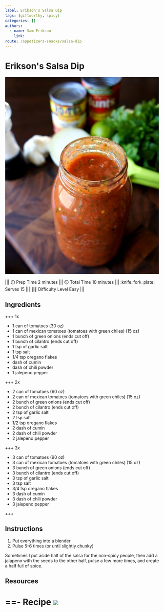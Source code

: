 ```yaml
---
label: Erikson's Salsa Dip
tags: [giftworthy, spicy]
categories: []
authors:
  - name: Sam Erikson
    link: 
route: /appetizers-snacks/salsa-dip
---
```


# Erikson's Salsa Dip
![This is a fresh, tasty, and exciting salsa dip. We spent $25 at a ward aution to get two jars of it!](/static/banners/salsa-dip.jpg)

||| :timer_clock: Prep Time
2 minutes 
||| :timer_clock: Total Time
10 minutes
||| :knife_fork_plate: Serves
15
||| :cook: Difficulty Level
Easy
|||

## Ingredients

+++ 1x

- 1 can of tomatoes (30 oz)
- 1 can of mexican tomatoes (tomatoes with green chiles) (15 oz)
- 1 bunch of green onions (ends cut off)
- 1 bunch of cilantro (ends cut off)
- 1 tsp of garlic salt
- 1 tsp salt
- 1/4 tsp oregano flakes
- dash of cumin
- dash of chili powder
- 1 jalepeno pepper

+++ 2x

- 2 can of tomatoes (60 oz)
- 2 can of mexican tomatoes (tomatoes with green chiles) (15 oz)
- 2 bunch of green onions (ends cut off)
- 2 bunch of cilantro (ends cut off)
- 2 tsp of garlic salt
- 2 tsp salt
- 1/2 tsp oregano flakes
- 2 dash of cumin
- 2 dash of chili powder
- 2 jalepeno pepper

+++ 3x

- 3 can of tomatoes (90 oz)
- 3 can of mexican tomatoes (tomatoes with green chiles) (15 oz)
- 3 bunch of green onions (ends cut off)
- 3 bunch of cilantro (ends cut off)
- 3 tsp of garlic salt
- 3 tsp salt
- 3/4 tsp oregano flakes
- 3 dash of cumin
- 3 dash of chili powder
- 3 jalepeno pepper

+++

## Instructions
1. Put everything into a blender
2. Pulse 5-6 times (or until slightly chunky)

Sometimes I put aside half of the salsa for the non-spicy people, then add a jalapeno with the seeds to the other half, pulse a few more times, and create a half full of spice.

## Resources
==- Recipe
![](/static/recipes/salsa-dip.png) 
===
